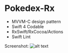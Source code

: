 # Pokedex-Rx

* MVVM-C design pattern
* Swift 4 Codable
* RxSwift/RxCocoa/Actions
* Swift Lint

Screenshot:
![alt text](https://github.com/ajandrade/Pokedex-Rx/blob/master/screenshot.jpg)
